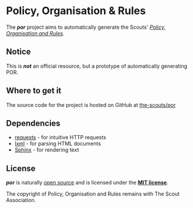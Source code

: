 # Policy, Organisation & Rules

The ***por*** project aims to automatically generate 
the Scouts' *[Policy, Organisation and Rules](https://scouts.org.uk/por)*. 

## Notice

This is ***not*** an official resource, but a prototype of automatically 
generating POR.

## Where to get it

The source code for the project is hosted on GitHub at 
[the-scouts/por](https://github.com/the-scouts/por)

## Dependencies

- [requests](https://github.com/psf/requests) - for intuitive HTTP requests
- [lxml](https://lxml.de/) - for parsing HTML documents
- [Sphinx](https://github.com/sphinx-doc/sphinx/) - for rendering text 

## License

***por*** is naturally 
[open source](https://github.com/the-scouts/por) and is 
licensed under the **[MIT license](https://choosealicense.com/licenses/mit/)**.

The copyright of Policy, Organisation and Rules remains with The Scout Association.
